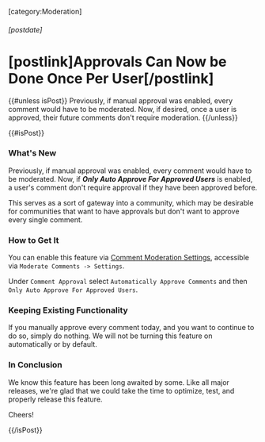 [category:Moderation]
###### [postdate]
# [postlink]Approvals Can Now be Done Once Per User[/postlink]

{{#unless isPost}}
Previously, if manual approval was enabled, every comment would have to be moderated. Now, if desired, once a user is approved, their
future comments don't require moderation.
{{/unless}}

{{#isPost}}

### What's New

Previously, if manual approval was enabled, every comment would have to be moderated. Now, if ***Only Auto Approve For Approved Users*** is enabled,
a user's comment don't require approval if they have been approved before.

This serves as a sort of gateway into a community, which may be desirable for communities that want to have approvals but don't want to
approve every single comment.

### How to Get It

You can enable this feature via [Comment Moderation Settings](https://fastcomments.com/auth/my-account/moderate-comments/settings), accessible via
`Moderate Comments -> Settings`.

Under `Comment Approval` select `Automatically Approve Comments` and then `Only Auto Approve For Approved Users`.

### Keeping Existing Functionality

If you manually approve every comment today, and you want to continue to do so, simply do nothing. We will not be turning this feature on automatically
or by default.

### In Conclusion

We know this feature has been long awaited by some. Like all major releases, we're glad that we could take the time to optimize, test, and properly release this feature.

Cheers!

{{/isPost}}
